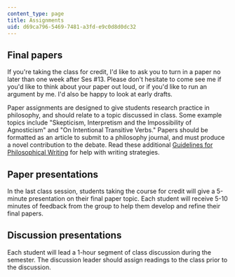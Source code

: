 ```yaml
---
content_type: page
title: Assignments
uid: d69ca796-5469-7481-a3fd-e9c0d8d0dc32
---
```


Final papers
------------

If you're taking the class for credit, I'd like to ask you to turn in a paper no later than one week after Ses #13. Please don't hesitate to come see me if you'd like to think about your paper out loud, or if you'd like to run an argument by me. I'd also be happy to look at early drafts.

Paper assignments are designed to give students research practice in philosophy, and should relate to a topic discussed in class. Some example topics include "Skepticism, Interpretism and the Impossibility of Agnosticism" and "On Intentional Transitive Verbs." Papers should be formatted as an article to submit to a philosophy journal, and must produce a novel contribution to the debate. Read these additional [Guidelines for Philosophical Writing](http://www.jimpryor.net/teaching/guidelines/writing.html) for help with writing strategies.

Paper presentations
-------------------

In the last class session, students taking the course for credit will give a 5-minute presentation on their final paper topic. Each student will receive 5-10 minutes of feedback from the group to help them develop and refine their final papers.

Discussion presentations
------------------------

Each student will lead a 1-hour segment of class discussion during the semester. The discussion leader should assign readings to the class prior to the discussion.